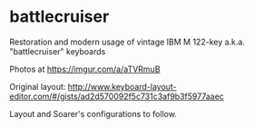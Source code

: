 # battlecruiser
Restoration and modern usage of vintage IBM M 122-key a.k.a. "battlecruiser" keyboards 


Photos at https://imgur.com/a/aTVRmuB

Original layout: http://www.keyboard-layout-editor.com/#/gists/ad2d570092f5c731c3af9b3f5977aaec

Layout and Soarer's configurations to follow.
